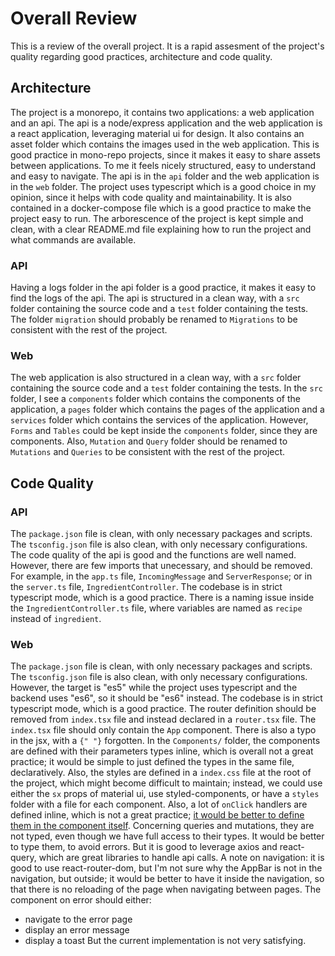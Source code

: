 # Overall Review
This is a review of the overall project. It is a rapid assesment of the project's quality regarding good practices, architecture and code quality.

## Architecture
The project is a monorepo, it contains two applications: a web application and an api. The api is a node/express application and the web application is a react application, leveraging material ui for design.
It also contains an asset folder which contains the images used in the web application. This is good practice in mono-repo projects, since it makes it easy to share assets between applications.
To me it feels nicely structured, easy to understand and easy to navigate. The api is in the `api` folder and the web application is in the `web` folder.
The project uses typescript which is a good choice in my opinion, since it helps with code quality and maintainability.
It is also contained in a docker-compose file which is a good practice to make the project easy to run.
The arborescence of the project is kept simple and clean, with a clear README.md file explaining how to run the project and what commands are available.


### API
Having a logs folder in the api folder is a good practice, it makes it easy to find the logs of the api.
The api is structured in a clean way, with a `src` folder containing the source code and a `test` folder containing the tests.
The folder `migration` should probably be renamed to `Migrations` to be consistent with the rest of the project.

### Web
The web application is also structured in a clean way, with a `src` folder containing the source code and a `test` folder containing the tests.
In the `src` folder, I see a `components` folder which contains the components of the application, a `pages` folder which contains the pages of the application and a `services` folder which contains the services of the application. However, `Forms` and `Tables` could be kept inside the `components` folder, since they are components.
Also, `Mutation` and `Query` folder should be renamed to `Mutations` and `Queries` to be consistent with the rest of the project.

## Code Quality
### API
The `package.json` file is clean, with only necessary packages and scripts. The `tsconfig.json` file is also clean, with only necessary configurations.
The code quality of the api is good and the functions are well named. However, there are few imports that unecessary, and should be removed.
For example, in the `app.ts` file, `IncomingMessage` and `ServerResponse`; or in the `server.ts` file, `IngredientController`. 
The codebase is in strict typescript mode, which is a good practice. 
There is a naming issue inside the `IngredientController.ts` file, where variables are named as `recipe` instead of `ingredient`.

### Web
The `package.json` file is clean, with only necessary packages and scripts. The `tsconfig.json` file is also clean, with only necessary configurations. However, the target is "es5" while the project uses typescript and the backend uses "es6", so it should be "es6" instead.
The codebase is in strict typescript mode, which is a good practice. 
The router definition should be removed from `index.tsx` file and instead declared in a `router.tsx` file. The `index.tsx` file should only contain the `App` component. There is also a typo in the jsx, with a `{" "}` forgotten.
In the `Components/` folder, the components are defined with their parameters types inline, which is overall not a great practice; it would be simple to just defined the types in the same file, declaratively.
Also, the styles are defined in a `index.css` file at the root of the project, which might become difficult to maintain; instead, we could use either the `sx` props of material ui, use styled-components, or have a `styles` folder with a file for each component.
Also, a lot of `onClick` handlers are defined inline, which is not a great practice; [it would be better to define them in the component itself](https://stackoverflow.com/questions/50350202/when-to-use-inline-function-on-button-onclick-event-javascript-react-js).
Concerning queries and mutations, they are not typed, even though we have full access to their types. It would be better to type them, to avoid errors.
But it is good to leverage axios and react-query, which are great libraries to handle api calls.
A note on navigation: it is good to use react-router-dom, but I'm not sure why the AppBar is not in the navigation, but outside; it would be better to have it inside the navigation, so that there is no reloading of the page when navigating between pages.
The component on error should either:
- navigate to the error page
- display an error message
- display a toast
But the current implementation is not very satisfying.